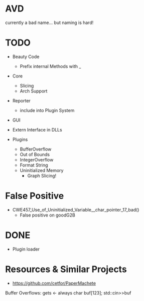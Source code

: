 # AVD

currently a bad name... but naming is hard!

# TODO

- Beauty Code
    - Prefix internal Methods with _

- Core
    - Slicing
    - Arch Support
    
- Reporter
    - include into Plugin System

- GUI

- Extern Interface in DLLs

- Plugins
    - BufferOverflow
    - Out of Bounds
    - IntegerOverflow
    - Format String
    - Uninitialized Memory
        - Graph Slicing!
        
# False Positive
- CWE457_Use_of_Uninitialized_Variable__char_pointer_17_bad()
    - False positive on goodG2B

# DONE

- Plugin loader

# Resources & Similar Projects

- https://github.com/cetfor/PaperMachete


Buffer Overflows:
gets <- always
char buf[123]; std::cin>>buf 
